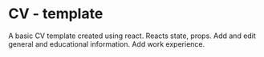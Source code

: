 # CV - template

A basic CV template created using react. Reacts state, props. 
Add and edit general and educational information.
Add work experience.